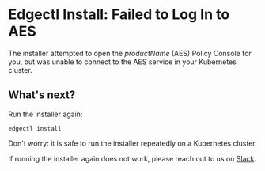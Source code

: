# Edgectl Install: Failed to Log In to AES

The installer attempted to open the $productName$ (AES) Policy Console for you, but was unable to connect to the AES service in your Kubernetes cluster.

## What's next?

Run the installer again:

```
edgectl install
```

Don't worry: it is safe to run the installer repeatedly on a Kubernetes cluster.

If running the installer again does not work, please reach out to us on [Slack](https://a8r.io/Slack).
